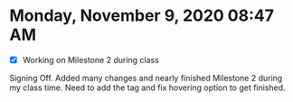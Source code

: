# Monday, November  9, 2020 08:47 AM
- [x] Working on Milestone 2 during class

Signing Off. Added many changes and nearly finished Milestone 2 during my class time. Need to add the tag and fix hovering option to get finished.